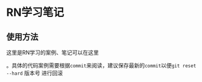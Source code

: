 # RN学习笔记

## 使用方法
这里是RN学习的案例、笔记可以在这里

[查看]: https://github.com/wczy-ao/StudyNotes/tree/main/%E6%A1%86%E6%9E%B6/React%20Native

。具体的代码案例需要根据`commit`来阅读，建议保存最新的`commit`以便`git reset --hard` 版本号 进行回滚

